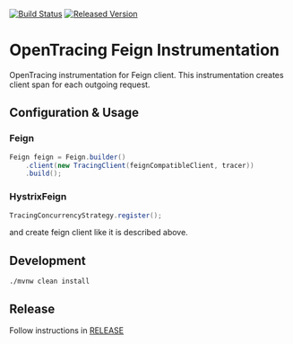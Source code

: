 [![Build Status][ci-img]][ci] [![Released Version][maven-img]][maven]

# OpenTracing Feign Instrumentation
OpenTracing instrumentation for Feign client. This instrumentation creates client span for each outgoing request.

## Configuration & Usage

### Feign
```java
Feign feign = Feign.builder()
    .client(new TracingClient(feignCompatibleClient, tracer))
    .build();

```

### HystrixFeign
```java
TracingConcurrencyStrategy.register();
```
and create feign client like it is described above.

## Development
```shell
./mvnw clean install
```

## Release
Follow instructions in [RELEASE](RELEASE.md)

   [ci-img]: https://travis-ci.org/OpenFeign/feign-opentracing.svg?branch=master
   [ci]: https://travis-ci.org/OpenFeign/feign-opentracing
   [maven-img]: https://img.shields.io/maven-central/v/io.github.openfeign.opentracing/feign-opentracing.svg?maxAge=2592000
   [maven]: http://search.maven.org/#search%7Cga%7C1%7Cfeign-opentracing
